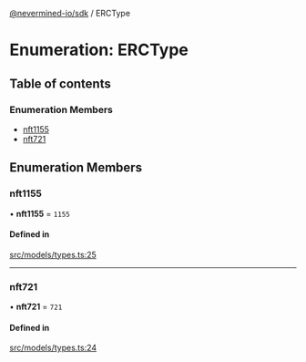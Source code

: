[@nevermined-io/sdk](../code-reference.md) / ERCType

# Enumeration: ERCType

## Table of contents

### Enumeration Members

- [nft1155](ERCType.md#nft1155)
- [nft721](ERCType.md#nft721)

## Enumeration Members

### nft1155

• **nft1155** = `1155`

#### Defined in

[src/models/types.ts:25](https://github.com/nevermined-io/sdk-js/blob/bb26f8ab/src/models/types.ts#L25)

---

### nft721

• **nft721** = `721`

#### Defined in

[src/models/types.ts:24](https://github.com/nevermined-io/sdk-js/blob/bb26f8ab/src/models/types.ts#L24)
